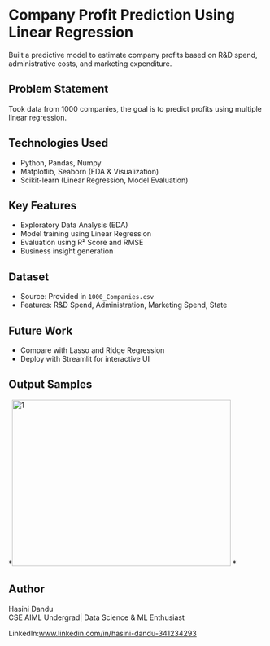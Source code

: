 #  Company Profit Prediction Using Linear Regression

Built a predictive model to estimate company profits based on R&D spend, administrative costs, and marketing expenditure.

##  Problem Statement
 Took data from 1000 companies, the goal is to predict profits using multiple linear regression.

## Technologies Used
- Python, Pandas, Numpy
- Matplotlib, Seaborn (EDA & Visualization)
- Scikit-learn (Linear Regression, Model Evaluation)

## Key Features
- Exploratory Data Analysis (EDA)
- Model training using Linear Regression
- Evaluation using R² Score and RMSE
- Business insight generation

## Dataset
- Source: Provided in `1000_Companies.csv`
- Features: R&D Spend, Administration, Marketing Spend, State

## Future Work
- Compare with Lasso and Ridge Regression
- Deploy with Streamlit for interactive UI

## Output Samples
*<img width="430" height="327" alt="1" src="https://github.com/user-attachments/assets/a2b47d3e-0fba-4f32-8235-e541d980dd2d" />
*

## Author
Hasini Dandu  
CSE AIML Undergrad| Data Science & ML Enthusiast

LinkedIn:www.linkedin.com/in/hasini-dandu-341234293 
